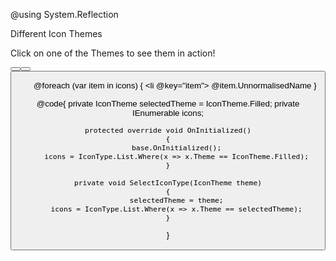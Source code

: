 ﻿@using System.Reflection
<Codebox Title="Iconsets" id="components-icon-demo-filled">
    <Description>
        <p>Different Icon Themes</p>
    </Description>
    <Demo>
        <p>Click on one of the Themes to see them in action! </p>
        <Button Label="Filled" OnClick="_ => SelectIconType(IconTheme.Filled)" Type="(selectedTheme == IconTheme.Filled ? ButtonType.Primary : ButtonType.Default)" />
        <Button Label="Outlined" OnClick="_ => SelectIconType(IconTheme.Outlined)" Type="(selectedTheme == IconTheme.Outlined ? ButtonType.Primary : ButtonType.Default)" />
        <Button Label="TwoTone" OnClick="_ => SelectIconType(IconTheme.TwoTone)" Type="(selectedTheme == IconTheme.TwoTone ? ButtonType.Primary : ButtonType.Default)" />
        <Divider Label="@selectedTheme.Name" />
        <ul class="anticons-list">
            @foreach (var item in icons)
            {
                <li @key="item">
                    <Icon Type="item" />
                    <span class="anticon-class">
                        <span class="ant-badge">@item.UnnormalisedName</span>
                    </span>
                </li>
            }
        </ul>
    </Demo>
</Codebox>

@code{
    private IconTheme selectedTheme = IconTheme.Filled;
    private IEnumerable<IconType> icons;

    protected override void OnInitialized()
    {
        base.OnInitialized();
        icons = IconType.List.Where(x => x.Theme == IconTheme.Filled);
    }

    private void SelectIconType(IconTheme theme)
    {
        selectedTheme = theme;
        icons = IconType.List.Where(x => x.Theme == selectedTheme);
    }

}

<style>
    ul.anticons-list li {
        position: relative;
        float: left;
        width: 16.66%;
        height: 100px;
        margin: 3px 0;
        padding: 10px 0 0;
        overflow: hidden;
        color: #555;
        text-align: center;
        list-style: none;
        background-color: inherit;
        border-radius: 4px;
        cursor: pointer;
        -webkit-transition: color .3s ease-in-out,background-color .3s ease-in-out;
        transition: color .3s ease-in-out,background-color .3s ease-in-out;
    }
</style>